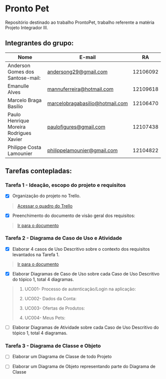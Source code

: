 # Pronto Pet
Repositório destinado ao trabalho ProntoPet, trabalho referente a matéria Projeto Integrador III.

## **Integrantes do grupo:**

Nome | E-mail | RA
-----|--------|---
Anderson Gomes dos Santose-mail: | andersong29@gmail.com | 12106092
Emanulle Alves | mannuferreira@hotmail.com | 12109618
Marcelo Braga Basílio | marcelobragabasilio@hotmail.com | 12106470
Paulo Henrique Moreira Rodrigues Xavier | paulofigures@gmail.com | 12107438
Philippe Costa Lamounier | philippelamounier@gmail.com | 12104822


## Tarefas contepladas:

### Tarefa 1 - Ideação, escopo do projeto e requisitos

- [x] Organização do projeto no Trello. 
> [Acessar o quadro do Trello](https://trello.com/b/OOka3Gro/pi-iii-prontopet)
- [x] Preenchimento do documento de visão geral dos requisitos:
> [Ir para o documento](https://github.com/paulofigures/prontopet/blob/main/docs/Requisitos/Vis%C3%A3o_Geral_de_Requisitos.docx)




### Tarefa 2 - Diagrama de Caso de Uso e Atividade

- [x] Elaborar 4 casos de Uso Descritivo sobre o contexto dos requisitos levantados na Tarefa 1.
> [Ir para o documento](https://github.com/paulofigures/prontopet/blob/main/docs/CasoDeUso/Caso_de_Uso_Descritivo.pdf)
- [x] Elaborar Diagramas de Caso de Uso sobre cada Caso de Uso Descritivo do tópico 1, total 4 diagramas.
> 1. UC001- Processo de autenticação/Login na aplicação: 
> 
> 1. UC002- Dados da Conta: 
> 
> 1. UC003- Ofertas de Produtos:
> 
> 1. UC004- Meus Pets:
> 
- [ ] Elaborar Diagramas de Atividade sobre cada Caso de Uso Descritivo do tópico 1, total 4 diagramas.
> 



### Tarefa 3 - Diagrama de Classe e Objeto

- [ ] Elaborar um Diagrama de Classe de todo Projeto
>
- [ ] Elaborar um Diagrama de Objeto representando parte do Diagrama de Classe






